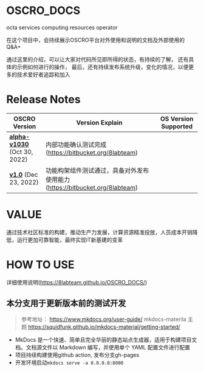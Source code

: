 # OSCRO_DOCS

octa services computing resources operator

在这个项目中，会持续展示OSCRO平台对外使用和说明的文档及外部使用的Q&A+


通过这里的介绍，可以让大家对代码所见即所得的状态，有持续的了解，
还有具体的示例如何进行的操作，
最后，还有持续发布系统升级，变化的情况，以便更多的技术爱好者追踪和加入


# Release Notes

| OSCRO Version                                   | Version Explain     | OS Version Supported                          |
| --                                                          | --                                                               | --                                                |
| <b>[alpha-v1030](release_notes/alpha-v1030.md)</b> (Oct 30, 2022)  | 内部功能确认测试完成(https://bitbucket.org/8labteam) |  |
| <b>[v1.0](release_notes/v1.0.md)</b> (Dec 23, 2022)  | 功能构架组件测试通过，具备对外发布使用能力(https://bitbucket.org/8labteam) |  |

# VALUE

通过技术社区标准的构建，推动生产力发展，计算资源精准投放，人员成本开销降低，运行更加可靠智能，最终实现IT新基建的变革

# HOW TO USE

详细使用说明(https://8labteam.github.io/OSCRO_DOCS/)

## 本分支用于更新版本前的测试开发
> 参考地址： https://www.mkdocs.org/user-guide/
> mkdocs-materila 主题 https://squidfunk.github.io/mkdocs-material/getting-started/
- MkDocs 是一个快速、简单且完全华丽的静态站点生成器，适用于构建项目文档。文档源文件以 Markdown 编写，并使用单个 YAML 配置文件进行配置 
- 项目持续构建使用github action, 发布分支gh-pages
- 开发环境启动`mkdocs serve -a 0.0.0.0:8000`